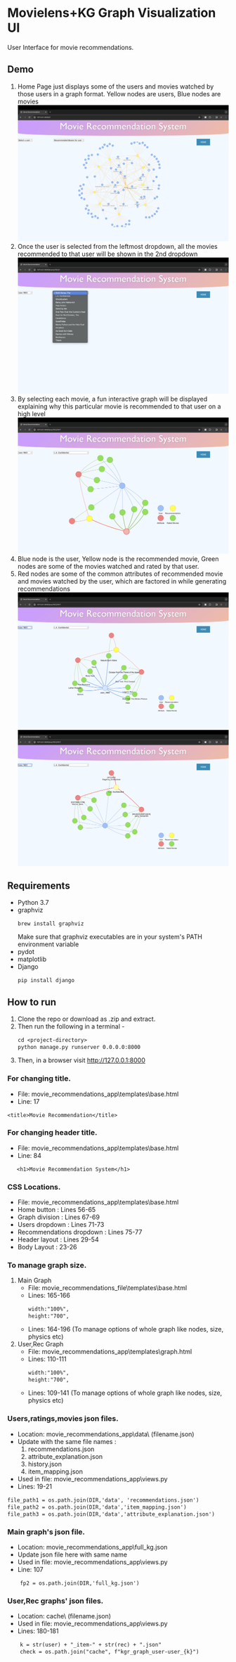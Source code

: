 # Movielens+KG Graph Visualization UI
User Interface for movie recommendations. 

## Demo
1. Home Page just displays some of the users and movies watched by those users in a graph format. Yellow nodes are users, Blue nodes are movies
    ![My Image](images/Demo_5.png "Image 1")
2. Once the user is selected from the leftmost dropdown, all the movies recommended to that user will be shown in the 2nd dropdown
    ![My Image](images/Demo_4.png "Image 2")
3. By selecting each movie, a fun interactive graph will be displayed explaining why this particular movie is recommended to that user on a high level
    ![My Image](images/Demo_6.png "Image 3")
4. Blue node is the user, Yellow node is the recommended movie, Green nodes are some of the movies watched and rated by that user. 
5. Red nodes are some of the common attributes of recommended movie and movies watched by the user, which are factored in while generating recommendations 
    ![My Image](images/Demo_1.png "Image 4")
    ![My Image](images/Demo_2.png "Image 5")

## Requirements
* Python 3.7
* graphviz
    ```
    brew install graphviz
    ```
    Make sure that graphviz executables are in your system's PATH environment variable
* pydot
* matplotlib
* Django
    ```
    pip install django
    ```

## How to run
1. Clone the repo or download as .zip and extract.
2. Then run the following in a terminal - 
    ```
    cd <project-directory>
    python manage.py runserver 0.0.0.0:8000
    ```
3. Then, in a browser visit http://127.0.0.1:8000


### For changing title.
  * File: movie_recommendations_app\templates\base.html
  * Line: 17 
 ```
<title>Movie Recommendation</title>
 ```
 
 ### For changing header title.
 * File: movie_recommendations_app\templates\base.html
 * Line: 84 
 ```
    <h1>Movie Recommendation System</h1>
```

### CSS Locations.
* File: movie_recommendations_app\templates\base.html
* Home button : Lines 56-65
* Graph division : Lines 67-69
* Users dropdown : Lines 71-73
* Recommendations dropdown : Lines 75-77
* Header layout : Lines 29-54
* Body Layout : 23-26

### To manage graph size.
1. Main Graph
    * File: movie_recommendations_file\templates\base.html
    * Lines: 165-166
        ```
        width:"100%",
        height:"700",
        ```
    * Lines: 164-196 (To manage options of whole graph like nodes, size, physics etc)
2. User,Rec Graph
    * File: movie_recommendations_app\templates\graph.html
    * Lines: 110-111
        ```
        width:"100%",
        height:"700",
        ```
    * Lines: 109-141 (To manage options of whole graph like nodes, size, physics etc)

### Users,ratings,movies json files.
* Location: movie_recommendations_app\data\ (filename.json)
* Update with the same file names :
    1. recommendations.json
    2. attribute_explanation.json
    3. history.json
    4. item_mapping.json
* Used in file: movie_recommendations_app\views.py
* Lines: 19-21
```
file_path1 = os.path.join(DIR,'data', 'recommendations.json')
file_path2 = os.path.join(DIR,'data','item_mapping.json')
file_path3 = os.path.join(DIR,'data','attribute_explanation.json')
```

### Main graph's json file.
* Location: movie_recommendations_app\full_kg.json
* Update json file here with same name 
* Used in file: movie_recommendations_app\views.py
* Line: 107
```
    fp2 = os.path.join(DIR,'full_kg.json')
```

### User,Rec graphs' json files.
* Location: cache\ (filename.json)
* Used in file: movie_recommendations_app\views.py
* Lines: 180-181
```
    k = str(user) + "_item-" + str(rec) + ".json"
    check = os.path.join("cache", f"kgr_graph_user-user_{k}")
```
